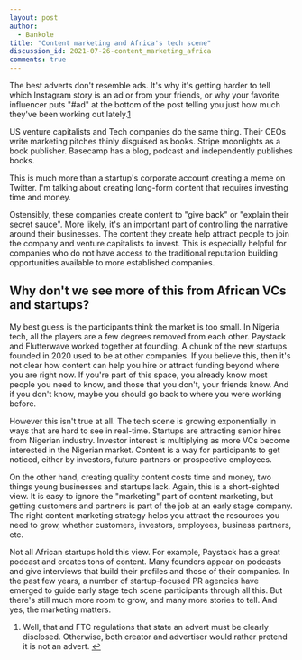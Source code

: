 ```yaml
---
layout: post
author:
  - Bankole
title: "Content marketing and Africa's tech scene"
discussion_id: 2021-07-26-content_marketing_africa
comments: true
---
```


The best adverts don't resemble ads. It's why it's getting harder to tell which
Instagram story is an ad or from your friends, or why your favorite influencer
puts "#ad" at the bottom of the post telling you just how much they've been
working out lately.[1]("#fn1")

US venture capitalists and Tech companies do the same thing. Their CEOs write
marketing pitches thinly disguised as books. Stripe moonlights as a book
publisher. Basecamp has a blog, podcast and independently publishes books.

This is much more than a startup's corporate account creating a meme on Twitter.
I'm talking about creating long-form content that requires investing time and
money.

Ostensibly, these companies create content to "give back" or "explain their
secret sauce". More likely, it's an important part of controlling the narrative
around their businesses. The content they create help attract people to join the
company and venture capitalists to invest. This is especially helpful for
companies who do not have access to the traditional reputation building
opportunities available to more established companies.

## Why don't we see more of this from African VCs and startups?

My best guess is the participants think the market is too small. In Nigeria
tech, all the players are a few degrees removed from each other. Paystack and
Flutterwave worked together at founding. A chunk of the new startups founded in
2020 used to be at other companies. If you believe this, then it's not clear how
content can help you hire or attract funding beyond where you are right now. If
you're part of this space, you already know most people you need to know, and
those that you don't, your friends know. And if you don't know, maybe you should
go back to where you were working before.

However this isn't true at all. The tech scene is growing exponentially in ways
that are hard to see in real-time. Startups are attracting senior hires from
Nigerian industry. Investor interest is multiplying as more VCs become
interested in the Nigerian market. Content is a way for participants to get
noticed, either by investors, future partners or prospective employees.

On the other hand, creating quality content costs time and money, two things
young businesses and startups lack. Again, this is a short-sighted view. It is
easy to ignore the "marketing" part of content marketing, but getting customers
and partners is part of the job at an early stage company. The right content
marketing strategy helps you attract the resources you need to grow, whether
customers, investors, employees, business partners, etc.

Not all African startups hold this view. For example, Paystack has a great
podcast and creates tons of content. Many founders appear on podcasts and give
interviews that build their profiles and those of their companies. In the past
few years, a number of startup-focused PR agencies have emerged to guide early
stage tech scene participants through all this. But there's still much more room
to grow, and many more stories to tell. And yes, the marketing matters.

1. Well, that and FTC regulations that state an advert must be clearly disclosed. Otherwise, both creator and advertiser would rather pretend it is not an advert. [↩︎]("#ffn1")
